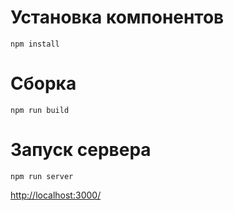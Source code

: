 # Установка компонентов


```
npm install 
```

# Сборка 

```
npm run build
```

# Запуск сервера 

```
npm run server
```

[http://localhost:3000/](http://localhost:3000/)

